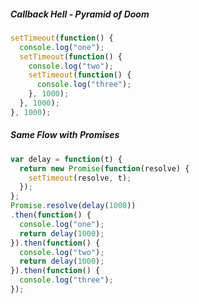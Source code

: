 ##### Callback Hell - Pyramid of Doom
```js
setTimeout(function() {
  console.log("one");
  setTimeout(function() {
    console.log("two");
    setTimeout(function() {
      console.log("three");
    }, 1000);
  }, 1000);
}, 1000);
```

##### Same Flow with Promises
```js
var delay = function(t) {
  return new Promise(function(resolve) {
    setTimeout(resolve, t);
  });
};
Promise.resolve(delay(1000))
.then(function() {
  console.log("one");
  return delay(1000);
}).then(function() {
  console.log("two");
  return delay(1000);
}).then(function() {
  console.log("three");
});
```